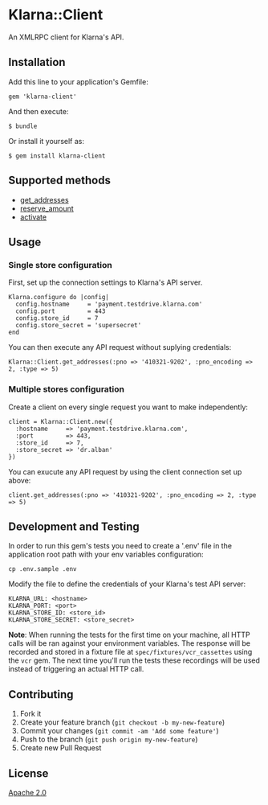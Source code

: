 # Klarna::Client

An XMLRPC client for Klarna's API.

## Installation

Add this line to your application's Gemfile:

    gem 'klarna-client'

And then execute:

    $ bundle

Or install it yourself as:

    $ gem install klarna-client

## Supported methods

  * [get_addresses](https://integration.klarna.com/en/api/advanced-integration/functions/getaddresses)
  * [reserve_amount](https://integration.klarna.com/en/api/advanced-integration/functions/reserveamount/)
  * [activate](https://integration.klarna.com/en/api/advanced-integration/functions/activate)

## Usage

### Single store configuration

First, set up the connection settings to Klarna's API server.

    Klarna.configure do |config|
      config.hostname     = 'payment.testdrive.klarna.com'
      config.port         = 443
      config.store_id     = 7
      config.store_secret = 'supersecret'
    end

You can then execute any API request without suplying credentials:

    Klarna::Client.get_addresses(:pno => '410321-9202', :pno_encoding => 2, :type => 5)


### Multiple stores configuration

Create a client on every single request you want to make independently:

    client = Klarna::Client.new({
      :hostname     => 'payment.testdrive.klarna.com',
      :port         => 443,
      :store_id     => 7,
      :store_secret => 'dr.alban'
    })

You can exucute any API request by using the client connection set up above:

    client.get_addresses(:pno => '410321-9202', :pno_encoding => 2, :type => 5)

## Development and Testing

In order to run this gem's tests you need to create a '.env' file in the application root path with your env variables configuration:

    cp .env.sample .env

Modify the file to define the credentials of your Klarna's test API server:

    KLARNA_URL: <hostname>
    KLARNA_PORT: <port>
    KLARNA_STORE_ID: <store_id>
    KLARNA_STORE_SECRET: <store_secret>

**Note**: When running the tests for the first time on your machine, all HTTP calls will be ran against your environment variables. The response will be recorded and stored in a fixture file at `spec/fixtures/vcr_cassettes` using the `vcr` gem. The next time you'll run the tests these recordings will be used instead of triggering an actual HTTP call.

## Contributing

  1. Fork it
  2. Create your feature branch (`git checkout -b my-new-feature`)
  3. Commit your changes (`git commit -am 'Add some feature'`)
  4. Push to the branch (`git push origin my-new-feature`)
  5. Create new Pull Request

## License

[Apache 2.0](LICENSE)
